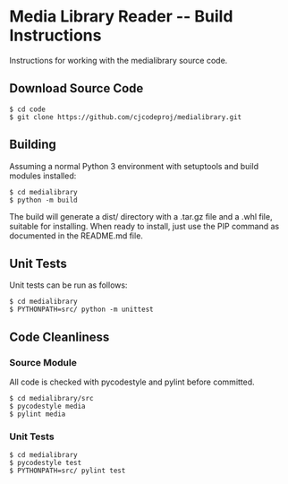 # Media Library Reader -- Build Instructions

Instructions for working with the medialibrary source code.

## Download Source Code

```
$ cd code
$ git clone https://github.com/cjcodeproj/medialibrary.git
```

## Building

Assuming a normal Python 3 environment with setuptools and build modules installed:

```
$ cd medialibrary
$ python -m build 
```

The build will generate a dist/ directory with a .tar.gz file and a .whl file, suitable
for installing.  When ready to install, just use the PIP command as documented in the
README.md file.


## Unit Tests

Unit tests can be run as follows:
```
$ cd medialibrary
$ PYTHONPATH=src/ python -m unittest
```


## Code Cleanliness

### Source Module

All code is checked with pycodestyle and pylint before committed.

```
$ cd medialibrary/src
$ pycodestyle media
$ pylint media
```

### Unit Tests
```
$ cd medialibrary
$ pycodestyle test
$ PYTHONPATH=src/ pylint test
```
